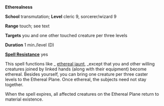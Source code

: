  **Etherealness**

**School** transmutation; **Level** cleric 9, sorcerer/wizard 9

**Range** touch; see text

**Targets** you and one other touched creature per three levels

**Duration** 1 min./level (D)

**[Spell Resistance](../glossary.html#_spell-resistance)** yes

This spell functions like _ [ethereal jaunt](etherealJaunt.html#_ethereal-jaunt), _except that you and other willing creatures joined by linked hands (along with their equipment) become ethereal. Besides yourself, you can bring one creature per three caster levels to the Ethereal Plane. Once ethereal, the subjects need not stay together.

When the spell expires, all affected creatures on the Ethereal Plane return to material existence.

